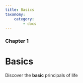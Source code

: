 ```yaml
---
title: Basics
taxonomy:
    category:
        - docs
---
```


### Chapter 1

# Basics

Discover the **basic** principals of life
